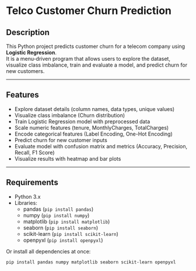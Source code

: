 # Telco Customer Churn Prediction

## Description
This Python project predicts customer churn for a telecom company using **Logistic Regression**.  
It is a menu-driven program that allows users to explore the dataset, visualize class imbalance, train and evaluate a model, and predict churn for new customers.  

---

## Features
- Explore dataset details (column names, data types, unique values)  
- Visualize class imbalance (Churn distribution)  
- Train Logistic Regression model with preprocessed data  
- Scale numeric features (tenure, MonthlyCharges, TotalCharges)  
- Encode categorical features (Label Encoding, One-Hot Encoding)  
- Predict churn for new customer inputs  
- Evaluate model with confusion matrix and metrics (Accuracy, Precision, Recall, F1 Score)  
- Visualize results with heatmap and bar plots  

---

## Requirements
- Python 3.x  
- Libraries:
  - pandas (`pip install pandas`)  
  - numpy (`pip install numpy`)  
  - matplotlib (`pip install matplotlib`)  
  - seaborn (`pip install seaborn`)  
  - scikit-learn (`pip install scikit-learn`)  
  - openpyxl (`pip install openpyxl`)  

Or install all dependencies at once:

```bash
pip install pandas numpy matplotlib seaborn scikit-learn openpyxl



